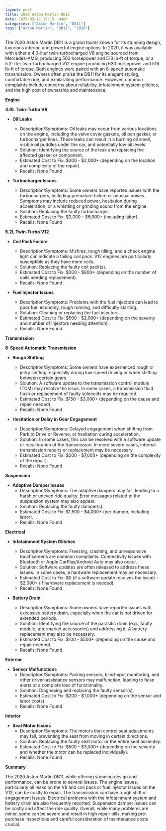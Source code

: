 ```yaml
---
layout: post
title: 2020 Aston Martin DB11
date: 2025-03-12 15:15 -0400
categories: ["Aston Martin", "DB11"]
tags: ["Aston Martin", "DB11", "2020"]
---
```

The 2020 Aston Martin DB11 is a grand tourer known for its stunning design, luxurious interior, and powerful engine options. In 2020, it was available with either a 4.0-liter twin-turbocharged V8 engine sourced from Mercedes-AMG, producing 503 horsepower and 513 lb-ft of torque, or a 5.2-liter twin-turbocharged V12 engine producing 630 horsepower and 516 lb-ft of torque. Both engines were paired with an 8-speed automatic transmission. Owners often praise the DB11 for its elegant styling, comfortable ride, and exhilarating performance. However, common complaints include concerns about reliability, infotainment system glitches, and the high cost of ownership and maintenance.

**Engine**

**4.0L Twin-Turbo V8**
*   **Oil Leaks**
    *   Description/Symptoms: Oil leaks may occur from various locations on the engine, including the valve cover gaskets, oil pan gasket, or turbocharger lines. These leaks can result in a burning oil smell, visible oil puddles under the car, and potentially low oil levels.
    *   Solution: Identifying the source of the leak and replacing the affected gasket or component.
    *   Estimated Cost to Fix: $300 - $2,000+ (depending on the location and complexity of the repair).
    *   Recalls: None Found

*   **Turbocharger Issues**
    *   Description/Symptoms: Some owners have reported issues with the turbochargers, including premature failure or unusual noises. Symptoms may include reduced power, hesitation during acceleration, or a whistling or grinding sound from the engine.
    *   Solution: Replacing the faulty turbocharger.
    *   Estimated Cost to Fix: $3,000 - $6,000+ (including labor).
    *   Recalls: None Found

**5.2L Twin-Turbo V12**
*   **Coil Pack Failure**
    *   Description/Symptoms: Misfires, rough idling, and a check engine light can indicate a failing coil pack. V12 engines are particularly susceptible as they have more coils.
    *   Solution: Replacing the faulty coil pack(s).
    *   Estimated Cost to Fix: $300 - $800+ (depending on the number of coils needing replacement).
    *   Recalls: None Found

*   **Fuel Injector Issues**
    *   Description/Symptoms: Problems with the fuel injectors can lead to poor fuel economy, rough running, and difficulty starting.
    *   Solution: Cleaning or replacing the fuel injectors.
    *   Estimated Cost to Fix: $500 - $2,000+ (depending on the severity and number of injectors needing attention).
    *   Recalls: None Found

**Transmission**

**8-Speed Automatic Transmission**

*   **Rough Shifting**
    *   Description/Symptoms: Some owners have experienced rough or jerky shifting, especially during low-speed driving or when shifting between certain gears.
    *   Solution: A software update to the transmission control module (TCM) may resolve the issue. In some cases, a transmission fluid flush or replacement of faulty solenoids may be required.
    *   Estimated Cost to Fix: $150 - $3,000+ (depending on the cause and repair needed).
    *   Recalls: None Found

*   **Hesitation or Delay in Gear Engagement**
    *   Description/Symptoms: Delayed engagement when shifting from Park to Drive or Reverse, or hesitation during acceleration.
    *   Solution: In some cases, this can be resolved with a software update or recalibration of the transmission. In more severe cases, internal transmission repairs or replacement may be necessary.
    *   Estimated Cost to Fix: $200 - $7,000+ (depending on the complexity of the repair).
    *   Recalls: None Found

**Suspension**

*   **Adaptive Damper Issues**
    *   Description/Symptoms: The adaptive dampers may fail, leading to a harsh or uneven ride quality. Error messages related to the suspension system may also appear.
    *   Solution: Replacing the faulty damper(s).
    *   Estimated Cost to Fix: $1,500 - $4,000+ (per damper, including labor).
    *   Recalls: None Found

**Electrical**

*   **Infotainment System Glitches**
    *   Description/Symptoms: Freezing, crashing, and unresponsive touchscreens are common complaints. Connectivity issues with Bluetooth or Apple CarPlay/Android Auto may also occur.
    *   Solution: Software updates are often released to address these issues. In some cases, a hardware replacement may be necessary.
    *   Estimated Cost to Fix: $0 (if a software update resolves the issue) - $2,000+ (if hardware replacement is needed).
    *   Recalls: None Found

*   **Battery Drain**
    *   Description/Symptoms: Some owners have reported issues with excessive battery drain, especially when the car is not driven for extended periods.
    *   Solution: Identifying the source of the parasitic drain (e.g., faulty module, aftermarket accessories) and addressing it. A battery replacement may also be necessary.
    *   Estimated Cost to Fix: $100 - $500+ (depending on the cause and repair needed).
    *   Recalls: None Found

**Exterior**

*   **Sensor Malfunctions**
    *   Description/Symptoms: Parking sensors, blind-spot monitoring, and other driver-assistance sensors may malfunction, leading to false alerts or a complete loss of functionality.
    *   Solution: Diagnosing and replacing the faulty sensor(s).
    *   Estimated Cost to Fix: $200 - $1,000+ (depending on the sensor and labor costs).
    *   Recalls: None Found

**Interior**

*   **Seat Motor Issues**
    *   Description/Symptoms: The motors that control seat adjustments may fail, preventing the seat from moving in certain directions.
    *   Solution: Replacing the faulty seat motor or the entire seat assembly.
    *   Estimated Cost to Fix: $500 - $3,000+ (depending on the severity and whether the motor can be replaced individually).
    *   Recalls: None Found

**Summary**

The 2020 Aston Martin DB11, while offering stunning design and performance, can be prone to several issues. The engine issues, particularly oil leaks on the V8 and coil pack or fuel injector issues on the V12, can be costly to repair. The transmission can have rough shift or engagement issues. Electrical problems with the infotainment system and battery drain are also frequently reported. Suspension damper issues can be costly and affect the ride quality. Overall, while many problems are minor, some can be severe and result in high repair bills, making pre-purchase inspections and careful consideration of maintenance costs crucial.

